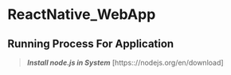 # ReactNative_WebApp
## Running Process For Application
>  ***Install node.js in System***
> [https:://nodejs.org/en/download]
